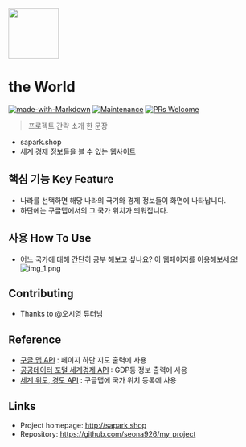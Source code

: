 <img src="https://lh3.googleusercontent.com/proxy/c1kVMxo_WRLQre9MfO5pcFxYXNCSYZdAz5mfltviL3Jx39mPiv3op-RBUJd38ahRObCIFm4mDVSwJMGD_E1EMizj8-F705oU1HV67wDT1sHEEivJ_y-jLNrlSfA2MrJV-lBJ6-ESDytBW73sH-ib7xVXXKrPUG69B2aFjgBtX1av7AGKxPeyaxrNrUA1JJfhW_meTwc1phlLl_oIWJH6SGrhJLbv5eFVnsEZUWW-PPUR9D_ZhCRmtlbNNtQ_lV-lTnvJ81TdBz266CJLSXmMgiz55Pjvyu96XgvGmiAQJY2-fWSPj8Wg6dHabaAgF3TriJv-Htfxdkta3CuzocLdmtFxye5Vt6lMCckASldzJMh7WBzPNFlKdqa2QAL4fNblHA" height="100"/>

# the World
[![made-with-Markdown](https://img.shields.io/badge/Made%20with-Markdown-1f425f.svg)](http://commonmark.org)
[![Maintenance](https://img.shields.io/badge/Maintained%3F-yes-green.svg)](https://github.com/ohahohah/readme-template/graphs/commit-activity) 
[![PRs Welcome](https://img.shields.io/badge/PRs-welcome-brightgreen.svg?style=flat-square)](http://makeapullrequest.com)



> 프로젝트 간략 소개 한 문장 
- sapark.shop
- 세계 경제 정보들을 볼 수 있는 웹사이트


## 핵심 기능  Key Feature
- 나라를 선택하면 해당 나라의 국기와 경제 정보들이 화면에 나타납니다.
- 하단에는 구글맵에서의 그 국가 위치가 띄워집니다.

## 사용 How To Use
- 어느 국가에 대해 간단히 공부 해보고 싶나요? 이 웹페이지를 이용해보세요!
![img_1.png](img_1.png)
  
## Contributing

- Thanks to @오시영 튜터님

## Reference
-  [구글 맵 API](https://cloud.google.com/maps-platform?hl=ko) : 페이지 하단 지도 출력에 사용
-  [공공데이터 포털 세계경제 API](https://www.data.go.kr/iim/api/selectAPIAcountView.do) : GDP등 정보 출력에 사용
-  [세계 위도, 경도 API](https://gist.githubusercontent.com/erdem/8c7d26765831d0f9a8c62f02782ae00d/raw/248037cd701af0a4957cce340dabb0fd04e38f4c/countries.json) : 구글맵에 국가 위치 등록에 사용

## Links
- Project homepage: http://sapark.shop
- Repository: https://github.com/seona926/my_project


